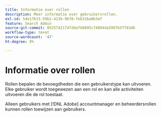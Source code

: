 ```yaml
---
title: Informatie over rollen
description: Meer informatie over gebruikersrollen.
exl-id: 54e17b15-59b2-413b-9670-feb31ba8b3ef
feature: Search Admin
source-git-commit: 052574217d7ddafb8895c74094da5997b5ff83db
workflow-type: tm+mt
source-wordcount: '47'
ht-degree: 0%

---
```


# Informatie over rollen

Rollen bepalen de bevoegdheden die een gebruikerstype kan uitvoeren. Elke gebruiker wordt toegewezen aan een rol en kan alle activiteiten uitvoeren die de rol toestaat.

Alleen gebruikers met [!DNL Adobe] accountmanager en beheerdersrollen kunnen rollen toewijzen aan gebruikers.
